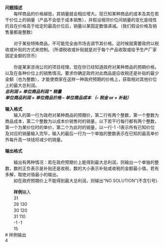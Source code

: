 <div id="pcont1" style="margin-top:20px; display:block;">
<div class="pdcont"><b>问题描述</b><b>   </b><br/>
　　每样商品的价格越低，其销量就会相应增大。现已知某种商品的成本及其在若干价位上的销量（产品不会低于成本销售），并假设相邻价位间销量的变化是线性的且在价格高于给定的最高价位后，销量以某固定数值递减。（我们假设价格及销售量都是整数）<br/>
<br/>
　　对于某些特殊商品，不可能完全由市场去调节其价格。这时候就需要政府以税收或补贴的方式来控制。（所谓税收或补贴就是对于每个产品收取或给予生产厂家固定金额的货币）<br/>
<br/>
　　你是某家咨询公司的项目经理，现在你已经知道政府对某种商品的预期价格，以及在各种价位上的销售情况。要求你确定政府对此商品是应收税还是补贴的最少金额（也为整数），才能使商家在这样一种政府预期的价格上，获取相对其他价位上的最大总利润。<br/>
<i><b>总利润</b></i><i><b>       </b></i><i><b>=</b></i><i><b> </b></i><i><b>单位商品利润</b></i><i><b> </b></i><i><b>*</b></i><i><b> </b></i><i><b>销量</b></i><i><b> </b></i><br/>
<i><b>单位商品利润 </b></i><i><b>= </b></i><i><b>单位商品价格 – 单位商品成本 （– 税金  </b></i><i><b>or  + </b></i><i><b>补贴）</b></i><br/>
<br/>
<b>输</b><b>入格式</b><b>  </b><br/>
　　输入的第一行为政府对某种商品的预期价，第二行有两个整数，第一个整数为商品成本，第二个整数为以成本价销售时的销量，以下若干行每行都有两个整数，第一个为某价位时的单价，第二个为此时的销量，以一行-1 -1表示所有已知价位及对应的销量输入完毕，输入的最后一行为一个单独的整数表示在已知的最高单价外每升高一块钱将减少的销量。<br/>
<br/>
<b>输</b><b>出格式</b><b>  </b><br/>
<br/>
　　输出有两种情况：若在政府预期价上能得到最大总利润，则输出一个单独的整数，数的正负表示是补贴还是收税，数的大小表示补贴或收税的金额最小值。若有多解，取绝对值最小的输出。<br/>
　　如在政府预期价上不能得到最大总利润，则输出“NO SOLUTION”(不含引号).<br/>
<br/>
　　<b>样</b><b>例</b>输入<br/>
　　31<br/>
　　28 130<br/>
　　30 120<br/>
　　31 110<br/>
　　-1 -1<br/>
　　15</div>
# 样例输出

<div class="pddata">4</div>

</div>